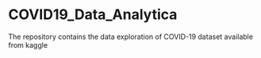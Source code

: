 # COVID19_Data_Analytica
The repository contains the data exploration of COVID-19 dataset available from kaggle
